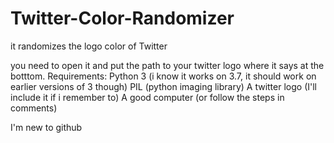 # Twitter-Color-Randomizer
it randomizes the logo color of Twitter

you need to open it and put the path to your twitter logo where it says at the botttom.
Requirements:
Python 3 (i know it works on 3.7, it should work on earlier versions of 3 though)
PIL (python imaging library)
A twitter logo (I'll include it if i remember to)
A good computer (or follow the steps in comments)

I'm new to github 
